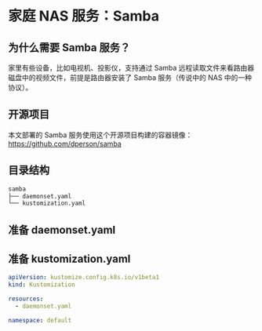 # 家庭 NAS 服务：Samba

## 为什么需要 Samba 服务？

家里有些设备，比如电视机、投影仪，支持通过 Samba 远程读取文件来看路由器磁盘中的视频文件，前提是路由器安装了 Samba 服务（传说中的 NAS 中的一种协议）。

## 开源项目

本文部署的 Samba 服务使用这个开源项目构建的容器镜像：https://github.com/dperson/samba

## 目录结构

```txt
samba
├── daemonset.yaml
└── kustomization.yaml
```

## 准备 daemonset.yaml

<FileBlock showLineNumbers title="daemonset.yaml" file="home-network/samba.yaml" />

## 准备 kustomization.yaml

```yaml title="kustomization.yaml"
apiVersion: kustomize.config.k8s.io/v1beta1
kind: Kustomization

resources:
  - daemonset.yaml

namespace: default
```
